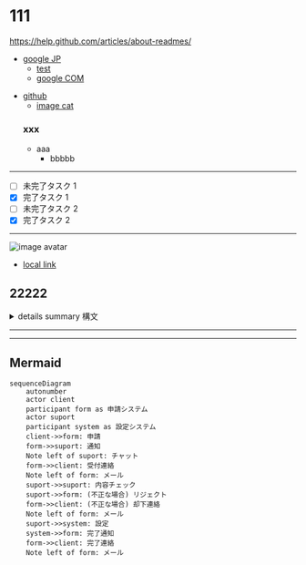 
# 111

https://help.github.com/articles/about-readmes/

 * [google JP][]
   * [test][google COM]
   - [google COM][]
 - [github](https://github.com/)
   * [image cat][]
   ### xxx
   + aaa
     - bbbbb

 ---

 - [ ] 未完了タスク 1
 - [x] 完了タスク 1
 - [ ] 未完了タスク 2
 - [x] 完了タスク 2

 ---

![image avatar][]

 * [local link](etc/AAAA.md)

## 22222

<details>
<summary>details summary 構文</summary>

https://developer.mozilla.org/ja/docs/Web/HTML/Element/details

 * ![image avatar][]

```sh
$ sudo -i
# whoami
# who am i
```
---
```sh
$ date
```
![image cat][]

</details>

---

[google JP]: https://www.google.co.jp/ "google.co.jp"
[google COM]: https://www.google.com/ "google.com"
[image cat]: etc/20150515204011_p.jpg "猫"
[image avatar]: https://avatars2.githubusercontent.com/u/1390541?s=100&v=4 "avatar"

---

## Mermaid

```mermaid
sequenceDiagram
    autonumber
    actor client
    participant form as 申請システム
    actor suport
    participant system as 設定システム
    client->>form: 申請
    form->>suport: 通知
    Note left of suport: チャット
    form->>client: 受付連絡
    Note left of form: メール
    suport->>suport: 内容チェック
    suport->>form: (不正な場合) リジェクト
    form->>client: (不正な場合) 却下連絡
    Note left of form: メール
    suport->>system: 設定
    system->>form: 完了通知
    form->>client: 完了連絡
    Note left of form: メール
```
